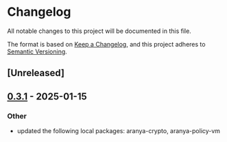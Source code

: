 # Changelog

All notable changes to this project will be documented in this file.

The format is based on [Keep a Changelog](https://keepachangelog.com/en/1.0.0/),
and this project adheres to [Semantic Versioning](https://semver.org/spec/v2.0.0.html).

## [Unreleased]

## [0.3.1](https://github.com/aranya-project/aranya-core/compare/aranya-device-ffi-v0.3.0...aranya-device-ffi-v0.3.1) - 2025-01-15

### Other

- updated the following local packages: aranya-crypto, aranya-policy-vm
